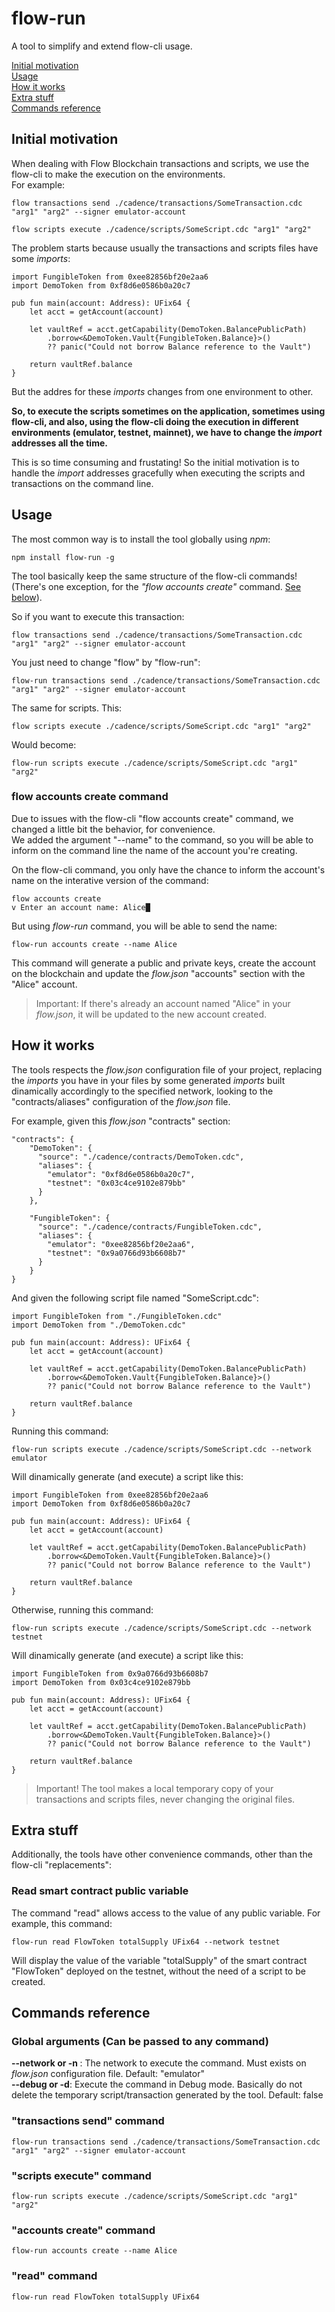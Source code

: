 # flow-run

A tool to simplify and extend flow-cli usage.

[Initial motivation](#initial-motivation)  
[Usage](#usage)  
[How it works](#how-it-works)  
[Extra stuff](#extra-stuff)  
[Commands reference](#commands-reference)

## Initial motivation

When dealing with Flow Blockchain transactions and scripts, we use the flow-cli to make the execution on the environments.  
For example:

```
flow transactions send ./cadence/transactions/SomeTransaction.cdc "arg1" "arg2" --signer emulator-account
```

```
flow scripts execute ./cadence/scripts/SomeScript.cdc "arg1" "arg2"
```

The problem starts because usually the transactions and scripts files have some _imports_:

```
import FungibleToken from 0xee82856bf20e2aa6
import DemoToken from 0xf8d6e0586b0a20c7

pub fun main(account: Address): UFix64 {
    let acct = getAccount(account)

    let vaultRef = acct.getCapability(DemoToken.BalancePublicPath)
        .borrow<&DemoToken.Vault{FungibleToken.Balance}>()
        ?? panic("Could not borrow Balance reference to the Vault")

    return vaultRef.balance
}
```

But the addres for these _imports_ changes from one environment to other.

**So, to execute the scripts sometimes on the application, sometimes using flow-cli, and also, using the flow-cli doing the execution in different environments (emulator, testnet, mainnet), we have to change the _import_ addresses all the time.**

This is so time consuming and frustating! So the initial motivation is to handle the _import_ addresses gracefully when executing the scripts and transactions on the command line.

## Usage

The most common way is to install the tool globally using _npm_:

```
npm install flow-run -g
```

The tool basically keep the same structure of the flow-cli commands! (There's one exception, for the _"flow accounts create"_ command. [See below](#flow-accounts-create-command)).

So if you want to execute this transaction:

```
flow transactions send ./cadence/transactions/SomeTransaction.cdc "arg1" "arg2" --signer emulator-account
```

You just need to change "flow" by "flow-run":

```
flow-run transactions send ./cadence/transactions/SomeTransaction.cdc "arg1" "arg2" --signer emulator-account
```

The same for scripts. This:

```
flow scripts execute ./cadence/scripts/SomeScript.cdc "arg1" "arg2"
```

Would become:

```
flow-run scripts execute ./cadence/scripts/SomeScript.cdc "arg1" "arg2"
```

### flow accounts create command

Due to issues with the flow-cli "flow accounts create" command, we changed a little bit the behavior, for convenience.  
We added the argument "--name" to the command, so you will be able to inform on the command line the name of the account you're creating.

On the flow-cli command, you only have the chance to inform the account's name on the interative version of the command:

```
flow accounts create
v Enter an account name: Alice█
```

But using _flow-run_ command, you will be able to send the name:

```
flow-run accounts create --name Alice
```

This command will generate a public and private keys, create the account on the blockchain and update the _flow.json_ "accounts" section with the "Alice" account.

> Important: If there's already an account named "Alice" in your _flow.json_, it will be updated to the new account created.

## How it works

The tools respects the _flow.json_ configuration file of your project, replacing the _imports_ you have in your files by some generated _imports_ built dinamically accordingly to the specified network, looking to the "contracts/aliases" configuration of the _flow.json_ file.

For example, given this _flow.json_ "contracts" section:

```
"contracts": {
    "DemoToken": {
      "source": "./cadence/contracts/DemoToken.cdc",
      "aliases": {
        "emulator": "0xf8d6e0586b0a20c7",
        "testnet": "0x03c4ce9102e879bb"
      }
    },

    "FungibleToken": {
      "source": "./cadence/contracts/FungibleToken.cdc",
      "aliases": {
        "emulator": "0xee82856bf20e2aa6",
        "testnet": "0x9a0766d93b6608b7"
      }
    }
}
```

And given the following script file named "SomeScript.cdc":

```
import FungibleToken from "./FungibleToken.cdc"
import DemoToken from "./DemoToken.cdc"

pub fun main(account: Address): UFix64 {
    let acct = getAccount(account)

    let vaultRef = acct.getCapability(DemoToken.BalancePublicPath)
        .borrow<&DemoToken.Vault{FungibleToken.Balance}>()
        ?? panic("Could not borrow Balance reference to the Vault")

    return vaultRef.balance
}
```

Running this command:

```
flow-run scripts execute ./cadence/scripts/SomeScript.cdc --network emulator
```

Will dinamically generate (and execute) a script like this:

```
import FungibleToken from 0xee82856bf20e2aa6
import DemoToken from 0xf8d6e0586b0a20c7

pub fun main(account: Address): UFix64 {
    let acct = getAccount(account)

    let vaultRef = acct.getCapability(DemoToken.BalancePublicPath)
        .borrow<&DemoToken.Vault{FungibleToken.Balance}>()
        ?? panic("Could not borrow Balance reference to the Vault")

    return vaultRef.balance
}
```

Otherwise, running this command:

```
flow-run scripts execute ./cadence/scripts/SomeScript.cdc --network testnet
```

Will dinamically generate (and execute) a script like this:

```
import FungibleToken from 0x9a0766d93b6608b7
import DemoToken from 0x03c4ce9102e879bb

pub fun main(account: Address): UFix64 {
    let acct = getAccount(account)

    let vaultRef = acct.getCapability(DemoToken.BalancePublicPath)
        .borrow<&DemoToken.Vault{FungibleToken.Balance}>()
        ?? panic("Could not borrow Balance reference to the Vault")

    return vaultRef.balance
}
```

> Important! The tool makes a local temporary copy of your transactions and scripts files, never changing the original files.

## Extra stuff

Additionally, the tools have other convenience commands, other than the flow-cli "replacements":

### Read smart contract public variable

The command "read" allows access to the value of any public variable. For example, this command:

```
flow-run read FlowToken totalSupply UFix64 --network testnet
```

Will display the value of the variable "totalSupply" of the smart contract "FlowToken" deployed on the testnet, without the need of a script to be created.

## Commands reference

### Global arguments (Can be passed to any command)

**--network <network> or -n <network>**: The network to execute the command. Must exists on _flow.json_ configuration file. Default: "emulator"  
**--debug or -d**: Execute the command in Debug mode. Basically do not delete the temporary script/transaction generated by the tool. Default: false

### "transactions send" command

```
flow-run transactions send ./cadence/transactions/SomeTransaction.cdc "arg1" "arg2" --signer emulator-account
```

### "scripts execute" command

```
flow-run scripts execute ./cadence/scripts/SomeScript.cdc "arg1" "arg2"
```

### "accounts create" command

```
flow-run accounts create --name Alice
```

### "read" command

```
flow-run read FlowToken totalSupply UFix64
```
